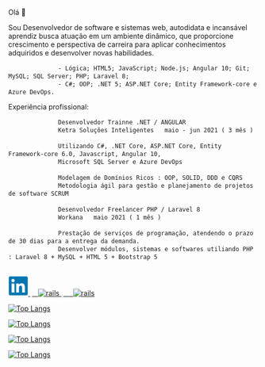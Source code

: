 
Olá 👋

Sou Desenvolvedor de software e sistemas web, autodidata e incansável aprendiz busca atuação em um ambiente dinâmico, que proporcione crescimento e perspectiva de carreira para aplicar conhecimentos adquiridos e desenvolver novas habilidades.

                  - Lógica; HTML5; JavaScript; Node.js; Angular 10; Git; MySQL; SQL Server; PHP; Laravel 8; 
                  - C#; OOP; .NET 5; ASP.NET Core; Entity Framework-core e Azure DevOps.                     
                 
Experiência profissional:

                  Desenvolvedor Trainne .NET / ANGULAR
                  Ketra Soluções Inteligentes   maio - jun 2021 ( 3 mês ) 
                  
                  Utilizando C#, .NET Core, ASP.NET Core, Entity Framework-core 6.0, Javascript, Angular 10, 
                  Microsoft SQL Server e Azure DevOps
                  
                  Modelagem de Domínios Ricos : OOP, SOLID, DDD e CQRS
                  Metodologia ágil para gestão e planejamento de projetos de software SCRUM

                  Desenvolvedor Freelancer PHP / Laravel 8 
                  Workana   maio 2021 ( 1 mês )
                  
                  Prestação de serviços de programação, atendendo o prazo de 30 dias para a entrega da demanda.
                  Desenvolver módulos, sistemas e softwares utiliando PHP : Laravel 8 + MySQL + HTML 5 + Bootstrap 5          
 
                   

<br/><a href="https://www.linkedin.com/in/alfredo1995/" target="_blank">
<img src="https://raw.githubusercontent.com/devicons/devicon/master/icons/linkedin/linkedin-original.svg" alt="rails" width="40" height="40" style="max-width: 100%;"></img>
</a>&nbsp;<a href="https://www.youtube.com/channel/UCXKSo8RSfVmrawXleZ-_arg" target="_blank">
&nbsp;&nbsp;<img src="https://image.flaticon.com/icons/png/512/1384/1384060.png" alt="rails" width="40" height="40" style="max-width: 100%;"></img>
</a>&nbsp;<a href="https://www.instagram.com/alfredogomesss/" target="_blank">&nbsp;
&nbsp;<a href="https://my.indeed.com/p/alfredog-52cnbyc" target="_blank">&nbsp;&nbsp;<img src="https://play-lh.googleusercontent.com/_sJ-ST-crO8lxIzTv44xv_hiZvA6X7X2-8jSjhha2RfYcGSgACRod38yA6dfmcJHy_M" alt="rails" width="40" height="40" style="max-width: 100%;"></img>
</a>

[![Top Langs](https://github-readme-stats.vercel.app/api/top-langs/?username=alfredo1995&langs_count=8)](https://github.com/alfredo1995/github-readme-stats)

[![Top Langs](https://github-readme-stats.vercel.app/api/top-langs/?username=alfredo1995&hide=javascript,html)](https://github.com/alfredo1995/github-readme-stats)

[![Top Langs](https://github-readme-stats.vercel.app/api/top-langs/?username=alfredo1995&exclude_repo=github-readme-stats,alfredo1995.github.io)](https://github.com/alfredo1995/github-readme-stats)

[![Top Langs](https://github-readme-stats.vercel.app/api/top-langs/?username=alfredo1995)](https://github.com/alfredo1995/github-readme-stats)


